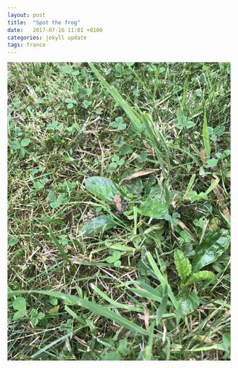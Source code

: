 ```yaml
---
layout: post
title:  "Spot the frog"
date:   2017-07-16 11:01 +0100
categories: jekyll update
tags: france
---
```


![Lots of grass and a tiny frog](https://github.com/tombye/trexit/raw/gh-pages/assets/images/spot-the-frog.jpg)
